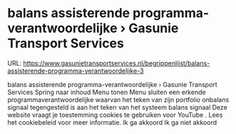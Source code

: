 # balans assisterende programma-verantwoordelijke › Gasunie Transport Services

URL: https://www.gasunietransportservices.nl/begrippenlijst/balans-assisterende-programma-verantwoordelijke-3

balans assisterende programma-verantwoordelijke › Gasunie Transport Services
Spring naar inhoud
Menu tonen
Menu sluiten
een erkende programmaverantwoordelijke waarvan het teken van zijn
portfolio onbalans signaal
tegengesteld is aan het teken van het
systeem balans signaal
Deze website vraagt je toestemming cookies te gebruiken voor
YouTube
. Lees het
cookiebeleid
voor meer informatie.
Ik ga akkoord
Ik ga niet akkoord